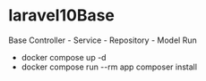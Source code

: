 # laravel10Base
Base Controller - Service - Repository - Model
Run
- docker compose up -d
- docker compose run --rm app composer install